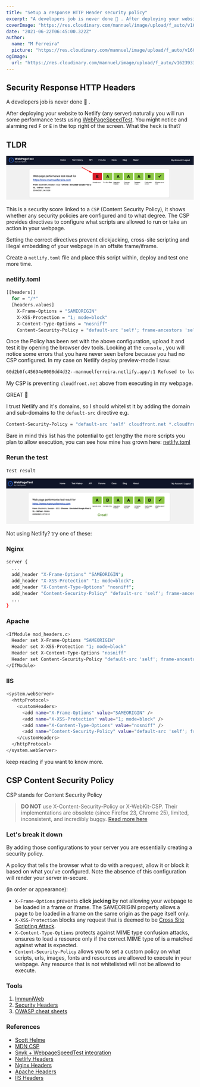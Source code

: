 ```yaml
---
title: "Setup a response HTTP Header security policy"
excerpt: "A developers job is never done 🙂 . After deploying your website to Netlify naturally you run some performance tests using WebPageSpeedTest. You might notice and alarming red `F` or `E` in the top right of the screen. What the heck is that?"
coverImage: "https://res.cloudinary.com/mannuel/image/upload/f_auto/v1623933965/images/git-article.png"
date: "2021-06-22T06:45:00.322Z"
author:
  name: "M Ferreira"
  picture: "https://res.cloudinary.com/mannuel/image/upload/f_auto/v1604067445/images/mee.jpg"
ogImage:
  url: "https://res.cloudinary.com/mannuel/image/upload/f_auto/v1623933965/images/git-article.png"
---
```


## Security Response HTTP Headers

A developers job is never done 🙂 .

After deploying your website to Netlify (any server) naturally you will run some performance tests using [WebPageSpeedTest](https://www.webpagetest.org/). You might notice and alarming red `F` or `E` in the top right of the screen. What the heck is that?

## TLDR

![WebPageSpeedTest](/public/assets/blog/content-security-policy-on-netlify-guide/webpagespeedtest_0001.png)

This is a security score linked to a `CSP` (Content Security Policy), it shows whether any security policies are configured and to what degree. The CSP provides directives to configure what scripts are allowed to run or take an action in your webpage.

Setting the correct directives prevent clickjacking, cross-site scripting and illegal embedding of your webpage in an offsite frame/iframe.

Create a `netlify.toml` file and place this script within, deploy and test one more time.

### netlify.toml

```bash
[[headers]]
  for = "/*"
  [headers.values]
    X-Frame-Options = "SAMEORIGIN"
    X-XSS-Protection = "1; mode=block"
    X-Content-Type-Options = "nosniff"
    Content-Security-Policy = "default-src 'self'; frame-ancestors 'self'; form-action 'self'"
```

Once the Policy has been set with the above configuration, upload it and test it by opening the browser dev tools. Looking at the `console` , you will notice some errors that you have never seen before because you had no CSP configured. In my case on Netlify deploy preview-mode I saw:

```bash
60d2b0fc45694e0008dd4d32--mannuelferreira.netlify.app/:1 Refused to load the script 'https://d33wubrfki0l68.cloudfront.net/bundles/1bd814911a09d5e56b421403a658cbae5d2685ce.js' because it violates the following Content Security Policy directive: "script-src 'self'". Note that 'script-src-elem' was not explicitly set, so 'script-src' is used as a fallback.
```

My CSP is preventing `cloudfront.net` above from executing in my webpage.

GREAT 🚀

I trust Netlify and it's domains, so I should whitelist it by adding the domain and sub-domains to the `default-src` directive e.g.

```bash
Content-Security-Policy = "default-src 'self' cloudfront.net *.cloudfront.net; frame-ancestors 'self'; form-action 'self'"
```

Bare in mind this list has the potential to get lengthy the more scripts you plan to allow execution, you can see how mine has grown here: [netlify.toml](https://github.com/mannuelf/mannuelferreira.com_nextjs/blob/main/netlify.toml#L15)

### Rerun the test

`Test result`

![WebPageSpeedTest](/public/assets/blog/content-security-policy-on-netlify-guide/webpagespeedtest_success.png)

Not using Netlify? try one of these:

### Nginx

```bash
server {
  ...
  add_header "X-Frame-Options" "SAMEORIGIN";
  add_header "X-XSS-Protection" "1; mode=block";
  add_header "X-Content-Type-Options" "nosniff";
  add_header "Content-Security-Policy" "default-src 'self'; frame-ancestors 'self'; form-action 'self'";
  ...
}
```

### Apache

```bash
<IfModule mod_headers.c>
  Header set X-Frame-Options "SAMEORIGIN"
  Header set X-XSS-Protection "1; mode=block"
  Header set X-Content-Type-Options "nosniff"
  Header set Content-Security-Policy "default-src 'self'; frame-ancestors 'self'; form-action 'self'"
</IfModule>
```

### IIS

```bash
<system.webServer>
  <httpProtocol>
    <customHeaders>
      <add name="X-Frame-Options" value="SAMEORIGIN" />
      <add name="X-XSS-Protection" value="1; mode=block" />
      <add name="X-Content-Type-Options" value="nosniff" />
      <add name="Content-Security-Policy" value="default-src 'self'; frame-ancestors 'self'; form-action 'self'" />
    </customHeaders>
  </httpProtocol>
</system.webServer>
```

keep reading if you want to know more.

## CSP Content Security Policy

CSP stands for Content Security Policy

> **DO NOT** use X-Content-Security-Policy or X-WebKit-CSP. Their implementations are obsolete (since Firefox 23, Chrome 25), limited, inconsistent, and incredibly buggy. [Read more here](https://cheatsheetseries.owasp.org/cheatsheets/Content_Security_Policy_Cheat_Sheet.html#http-headers)

### Let's break it down

By adding those configurations to your server you are essentially creating a security policy.

A policy that tells the browser what to do with a request, allow it or block it based on what you've configured. Note the absence of this configuration will render your server in-secure.

(in order or appearance):

- `X-Frame-Options` prevents **click jacking** by not allowing your webpage to be loaded in a frame or iframe. The SAMEORIGIN property allows a page to be loaded in a frame on the same origin as the page itself only.
- `X-XSS-Protection` blocks any request that is deemed to be [Cross Site Scripting Attack](#CrossSiteScriptingAttack).
- `X-Content-Type-Options` protects against MIME type confusion attacks, ensures to load a resource only if the correct MIME type of is a matched against what is expected.
- `Content-Security-Policy` allows you to set a custom policy on what scripts, urls, images, fonts and resources are allowed to execute in your webpage. Any resource that is not whitelisted will not be allowed to execute.

### Tools

1. [ImmuniWeb](https://www.immuniweb.com/websec/)
2. [Security Headers](https://securityheaders.com/)
3. [OWASP cheat sheets](https://github.com/OWASP/CheatSheetSeries)

### References

- [Scott Helme](https://scotthelme.co.uk/content-security-policy-an-introduction/)
- [MDN CSP](https://developer.mozilla.org/en-US/docs/Web/HTTP/Headers/Content-Security-Policy/default-src)
- [Snyk + WebpageSpeedTest integration](blog/test-website-security-with-webpagetest-integration/)
- [Netlify Headers](https://docs.netlify.com/routing/headers/)
- [Nginx Headers](https://www.nginx.com/resources/wiki/start/topics/examples/server_blocks/)
- [Apache Headers](https://httpd.apache.org/docs/current/mod/mod_headers.html)
- [IIS Headers](https://docs.microsoft.com/en-us/iis/configuration/system.webserver/httpprotocol/customheaders/)
